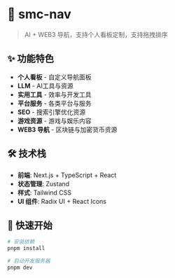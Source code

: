 # 🚀 smc-nav

> AI + WEB3 导航，支持个人看板定制，支持拖拽排序

## ✨ 功能特色

- **个人看板** - 自定义导航面板
- **LLM** - AI工具与资源
- **实用工具** - 效率与开发工具
- **平台服务** - 各类平台与服务
- **SEO** - 搜索引擎优化资源
- **游戏资源** - 游戏与娱乐内容
- **WEB3 导航** - 区块链与加密货币资源

## 🛠️ 技术栈

- **前端**: Next.js + TypeScript + React
- **状态管理**: Zustand
- **样式**: Tailwind CSS
- **UI 组件**: Radix UI + React Icons

## 🚀 快速开始

```bash
# 安装依赖
pnpm install

# 启动开发服务器
pnpm dev
```


